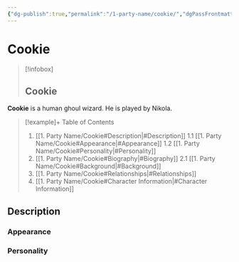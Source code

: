 ```yaml
---
{"dg-publish":true,"permalink":"/1-party-name/cookie/","dgPassFrontmatter":true}
---
```


# Cookie
> [!infobox]
> ## Cookie

**Cookie** is a human ghoul wizard. He is played by Nikola.
> [!example]+ Table of Contents
> 1. [[1. Party Name/Cookie#Description\|#Description]]
> 	1.1 [[1. Party Name/Cookie#Appearance\|#Appearance]]
> 	1.2 [[1. Party Name/Cookie#Personality\|#Personality]]
> 2. [[1. Party Name/Cookie#Biography\|#Biography]]
> 	2.1 [[1. Party Name/Cookie#Background\|#Background]]
> 3. [[1. Party Name/Cookie#Relationships\|#Relationships]]
> 4. [[1. Party Name/Cookie#Character Information\|#Character Information]]

## Description
### Appearance
### Personality